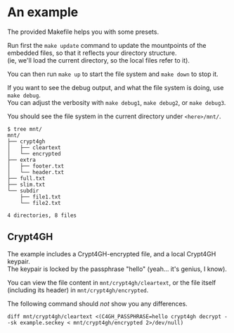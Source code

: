 # An example

The provided Makefile helps you with some presets.  

Run first the `make update` command to update the mountpoints of the embedded files, so that it reflects your directory structure.  
(ie, we'll load the current directory, so the local files refer to it).

You can then run `make up` to start the file system and `make down` to stop it.

If you want to see the debug output, and what the file system is doing, use `make debug`.  
You can adjust the verbosity with `make debug1`, `make debug2`, or `make debug3`.

You should see the file system in the current directory under `<here>/mnt/`.

	$ tree mnt/
	mnt/
	├── crypt4gh
	│   ├── cleartext
	│   └── encrypted
	├── extra
	│   ├── footer.txt
	│   └── header.txt
	├── full.txt
	├── slim.txt
	└── subdir
	    ├── file1.txt
	    └── file2.txt
	
	4 directories, 8 files


## Crypt4GH

The example includes a Crypt4GH-encrypted file, and a local Crypt4GH keypair.  
The keypair is locked by the passphrase "hello" (yeah... it's genius, I know).

You can view the file content in `mnt/crypt4gh/cleartext`, or the file itself (including its header) in `mnt/crypt4gh/encrypted`.

The following command should _not_ show you any differences.

	diff mnt/crypt4gh/cleartext <(C4GH_PASSPHRASE=hello crypt4gh decrypt --sk example.seckey < mnt/crypt4gh/encrypted 2>/dev/null)
